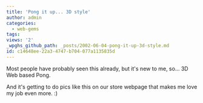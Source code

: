 ```yaml
---
title: 'Pong it up... 3D style'
author: admin
categories:
  - web-gems
tags: 
views: '2'
_wpghs_github_path: _posts/2002-06-04-pong-it-up-3d-style.md
id: c14648ee-22a3-4747-b704-077a1135835d
---
```

<p>Most people have probably seen this already, but it's new to me, so... 3D Web based Pong.</p>
<p>And it's getting to do pics like this on our store webpage that makes me love my job even more. :)</p>
